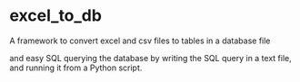 # excel_to_db

A framework to convert excel and csv files to tables in a database file

and easy SQL querying the database by writing the SQL query in a text file, and running it from a Python script.
